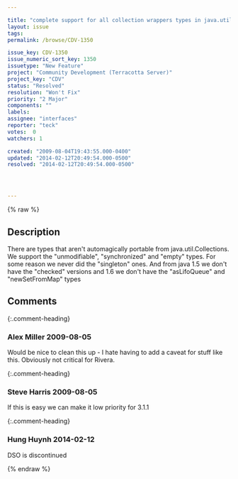 ```yaml
---

title: "complete support for all collection wrappers types in java.util.Collections"
layout: issue
tags: 
permalink: /browse/CDV-1350

issue_key: CDV-1350
issue_numeric_sort_key: 1350
issuetype: "New Feature"
project: "Community Development (Terracotta Server)"
project_key: "CDV"
status: "Resolved"
resolution: "Won't Fix"
priority: "2 Major"
components: ""
labels: 
assignee: "interfaces"
reporter: "teck"
votes:  0
watchers: 1

created: "2009-08-04T19:43:55.000-0400"
updated: "2014-02-12T20:49:54.000-0500"
resolved: "2014-02-12T20:49:54.000-0500"




---
```


{% raw %}

## Description

<div markdown="1" class="description">

There are types that aren't automagically portable from java.util.Collections. We support the "unmodifiable", "synchronized" and "empty" types. For some reason we never did the "singleton" ones. And from java 1.5 we don't have the "checked" versions and 1.6 we don't have the "asLifoQueue" and "newSetFromMap" types


</div>

## Comments


{:.comment-heading}
### **Alex Miller** <span class="date">2009-08-05</span>

<div markdown="1" class="comment">

Would be nice to clean this up - I hate having to add a caveat for stuff like this.  Obviously not critical for Rivera.

</div>


{:.comment-heading}
### **Steve Harris** <span class="date">2009-08-05</span>

<div markdown="1" class="comment">

If this is easy we can make it low priority for 3.1.1

</div>


{:.comment-heading}
### **Hung Huynh** <span class="date">2014-02-12</span>

<div markdown="1" class="comment">

DSO is discontinued

</div>



{% endraw %}
